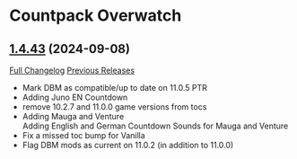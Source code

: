 # <DBM Media> Countpack Overwatch

## [1.4.43](https://github.com/DeadlyBossMods/DBM-CountPack-Overwatch/tree/1.4.43) (2024-09-08)
[Full Changelog](https://github.com/DeadlyBossMods/DBM-CountPack-Overwatch/compare/1.4.42...1.4.43) [Previous Releases](https://github.com/DeadlyBossMods/DBM-CountPack-Overwatch/releases)

- Mark DBM as compatible/up to date on 11.0.5 PTR  
- Adding Juno EN Countdown  
- remove 10.2.7 and 11.0.0 game versions from tocs  
- Adding Mauga and Venture  
    Adding English and German Countdown Sounds for Mauga and Venture  
- Fix a missed toc bump for Vanilla  
- Flag DBM mods as current on 11.0.2 (in addition to 11.0.0)  
